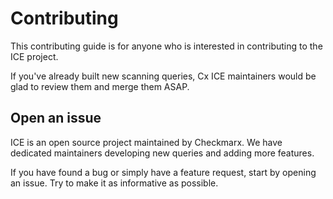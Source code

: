 # Contributing

This contributing guide is for anyone who is interested in contributing to the ICE project.

If you've already built new scanning queries,  Cx ICE maintainers would be glad to review them and merge them ASAP.

## Open an issue

ICE is an open source project maintained by Checkmarx. We have dedicated maintainers developing new queries and adding more features. 

If you have found a bug or simply have a feature request, start by opening an issue. Try to make it as informative as possible.
